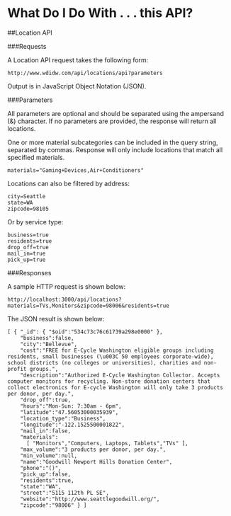 # What Do I Do With . . . this API?

##Location API

###Requests

A Location API request takes the following form:

    http://www.wdidw.com/api/locations/api?parameters

Output is in JavaScript Object Notation (JSON).

###Parameters

All parameters are optional and should be separated using the ampersand (&) character. If no parameters are provided, the response will return all locations.

One or more material subcategories can be included in the query string, separated by commas. Response will only include locations that match all specified materials.

    materials="Gaming+Devices,Air+Conditioners"

Locations can also be filtered by address:

    city=Seattle
    state=WA
    zipcode=98105
    
Or by service type:
    
    business=true
    residents=true
    drop_off=true
    mail_in=true
    pick_up=true

###Responses

A sample HTTP request is shown below:

    http://localhost:3000/api/locations?materials=TVs,Monitors&zipcode=98006&residents=true
    
The JSON result is shown below:

    [ { "_id": { "$oid":"534c73c76c61739a298e0000" },
        "business":false,
        "city":"Bellevue",
        "cost":"FREE for E-Cycle Washington eligible groups including residents, small businesses (\u003C 50 employees corporate-wide), school districts (no colleges or universities), charities and non-profit groups.",
        "description":"Authorized E-Cycle Washington Collector. Accepts computer monitors for recycling. Non-store donation centers that collect electronics for E-cycle Washington will only take 3 products per donor, per day.",
        "drop_off":true,
        "hours":"Mon-Sun: 7:30am - 6pm",
        "latitude":"47.56053000035939",
        "location_type":"Business",
        "longitude":"-122.1525500001822",
        "mail_in":false,
        "materials": 
          [ "Monitors","Computers, Laptops, Tablets","TVs" ],
        "max_volume":"3 products per donor, per day.",
        "min_volume":null,
        "name":"Goodwill Newport Hills Donation Center",
        "phone":"()",
        "pick_up":false,
        "residents":true,
        "state":"WA",
        "street":"5115 112th PL SE",
        "website":"http://www.seattlegoodwill.org/",
        "zipcode":"98006" } ]